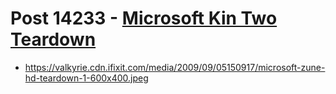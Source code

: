 # Post 14233 - [Microsoft Kin Two Teardown](https://www.ifixit.com/News/14233/microsoft-kin-two-teardown)

- https://valkyrie.cdn.ifixit.com/media/2009/09/05150917/microsoft-zune-hd-teardown-1-600x400.jpeg
